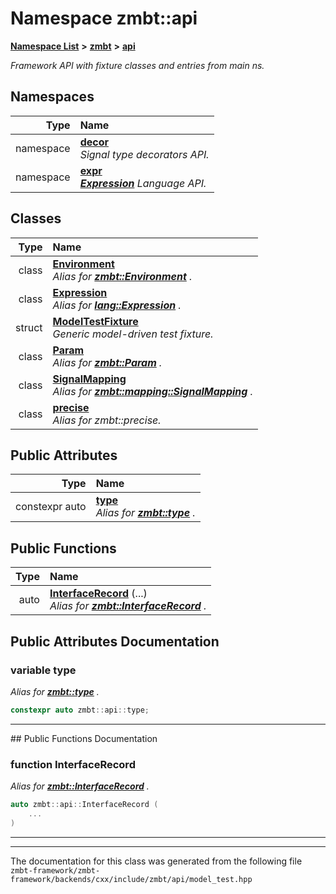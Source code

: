 

# Namespace zmbt::api



[**Namespace List**](namespaces.md) **>** [**zmbt**](namespacezmbt.md) **>** [**api**](namespacezmbt_1_1api.md)



_Framework API with fixture classes and entries from main ns._ 














## Namespaces

| Type | Name |
| ---: | :--- |
| namespace | [**decor**](namespacezmbt_1_1api_1_1decor.md) <br>_Signal type decorators API._  |
| namespace | [**expr**](namespacezmbt_1_1api_1_1expr.md) <br>[_**Expression**_](classzmbt_1_1api_1_1Expression.md) _Language API._ |


## Classes

| Type | Name |
| ---: | :--- |
| class | [**Environment**](classzmbt_1_1api_1_1Environment.md) <br>_Alias for_ [_**zmbt::Environment**_](classzmbt_1_1Environment.md) _._ |
| class | [**Expression**](classzmbt_1_1api_1_1Expression.md) <br>_Alias for_ [_**lang::Expression**_](classzmbt_1_1lang_1_1Expression.md) _._ |
| struct | [**ModelTestFixture**](structzmbt_1_1api_1_1ModelTestFixture.md) <br>_Generic model-driven test fixture._  |
| class | [**Param**](classzmbt_1_1api_1_1Param.md) <br>_Alias for_ [_**zmbt::Param**_](classzmbt_1_1Param.md) _._ |
| class | [**SignalMapping**](classzmbt_1_1api_1_1SignalMapping.md) <br>_Alias for_ [_**zmbt::mapping::SignalMapping**_](classzmbt_1_1mapping_1_1SignalMapping.md) _._ |
| class | [**precise**](classzmbt_1_1api_1_1precise.md) <br>_Alias for zmbt::precise._  |






## Public Attributes

| Type | Name |
| ---: | :--- |
|  constexpr auto | [**type**](#variable-type)  <br>_Alias for_ [_**zmbt::type**_](namespacezmbt.md#variable-type) _._ |
















## Public Functions

| Type | Name |
| ---: | :--- |
|  auto | [**InterfaceRecord**](#function-interfacerecord) (...) <br>_Alias for_ [_**zmbt::InterfaceRecord**_](namespacezmbt.md#function-interfacerecord) _._ |




























## Public Attributes Documentation




### variable type 

_Alias for_ [_**zmbt::type**_](namespacezmbt.md#variable-type) _._
```C++
constexpr auto zmbt::api::type;
```




<hr>
## Public Functions Documentation




### function InterfaceRecord 

_Alias for_ [_**zmbt::InterfaceRecord**_](namespacezmbt.md#function-interfacerecord) _._
```C++
auto zmbt::api::InterfaceRecord (
    ...
) 
```




<hr>

------------------------------
The documentation for this class was generated from the following file `zmbt-framework/zmbt-framework/backends/cxx/include/zmbt/api/model_test.hpp`

